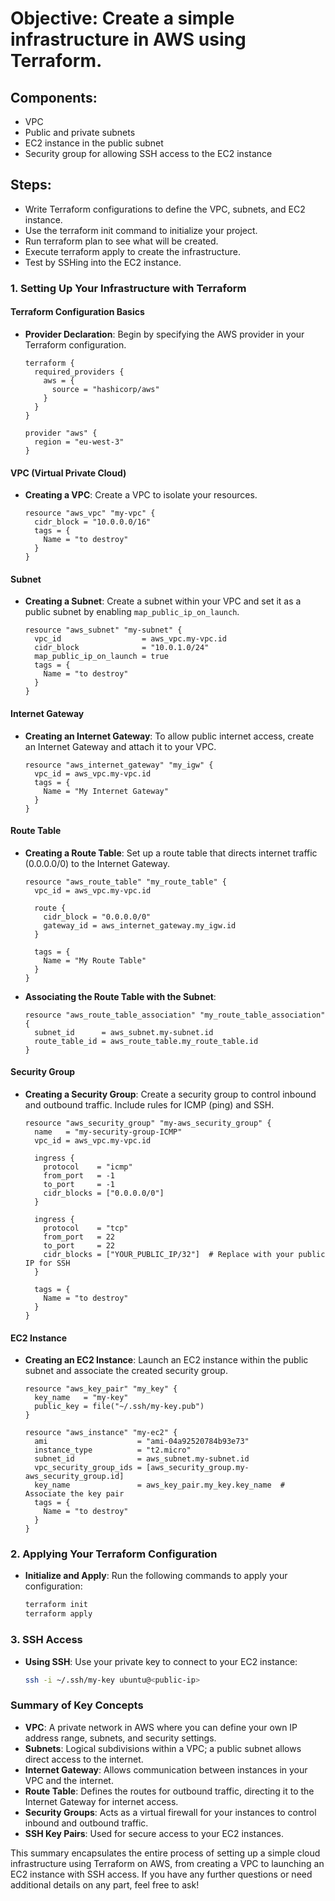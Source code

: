 
# Objective: Create a simple infrastructure in AWS using Terraform.
## Components:
- VPC
- Public and private subnets
- EC2 instance in the public subnet
- Security group for allowing SSH access to the EC2 instance
## Steps:
- Write Terraform configurations to define the VPC, subnets, and EC2 instance.
- Use the terraform init command to initialize your project.
- Run terraform plan to see what will be created.
- Execute terraform apply to create the infrastructure.
- Test by SSHing into the EC2 instance.
### 1. **Setting Up Your Infrastructure with Terraform**

#### Terraform Configuration Basics
- **Provider Declaration**: Begin by specifying the AWS provider in your Terraform configuration.
  ```hcl
  terraform {
    required_providers {
      aws = {
        source = "hashicorp/aws"
      }
    }
  }

  provider "aws" {
    region = "eu-west-3"
  }
  ```

#### VPC (Virtual Private Cloud)
- **Creating a VPC**: Create a VPC to isolate your resources.
  ```hcl
  resource "aws_vpc" "my-vpc" {
    cidr_block = "10.0.0.0/16"
    tags = {
      Name = "to destroy"
    }
  }
  ```

#### Subnet
- **Creating a Subnet**: Create a subnet within your VPC and set it as a public subnet by enabling `map_public_ip_on_launch`.
  ```hcl
  resource "aws_subnet" "my-subnet" {
    vpc_id                  = aws_vpc.my-vpc.id
    cidr_block              = "10.0.1.0/24"
    map_public_ip_on_launch = true
    tags = {
      Name = "to destroy"
    }
  }
  ```

#### Internet Gateway
- **Creating an Internet Gateway**: To allow public internet access, create an Internet Gateway and attach it to your VPC.
  ```hcl
  resource "aws_internet_gateway" "my_igw" {
    vpc_id = aws_vpc.my-vpc.id
    tags = {
      Name = "My Internet Gateway"
    }
  }
  ```

#### Route Table
- **Creating a Route Table**: Set up a route table that directs internet traffic (0.0.0.0/0) to the Internet Gateway.
  ```hcl
  resource "aws_route_table" "my_route_table" {
    vpc_id = aws_vpc.my-vpc.id

    route {
      cidr_block = "0.0.0.0/0"
      gateway_id = aws_internet_gateway.my_igw.id
    }

    tags = {
      Name = "My Route Table"
    }
  }
  ```

- **Associating the Route Table with the Subnet**:
  ```hcl
  resource "aws_route_table_association" "my_route_table_association" {
    subnet_id      = aws_subnet.my-subnet.id
    route_table_id = aws_route_table.my_route_table.id
  }
  ```

#### Security Group
- **Creating a Security Group**: Create a security group to control inbound and outbound traffic. Include rules for ICMP (ping) and SSH.
  ```hcl
  resource "aws_security_group" "my-aws_security_group" {
    name   = "my-security-group-ICMP"
    vpc_id = aws_vpc.my-vpc.id

    ingress {
      protocol    = "icmp"
      from_port   = -1
      to_port     = -1
      cidr_blocks = ["0.0.0.0/0"]
    }

    ingress {
      protocol    = "tcp"
      from_port   = 22
      to_port     = 22
      cidr_blocks = ["YOUR_PUBLIC_IP/32"]  # Replace with your public IP for SSH
    }

    tags = {
      Name = "to destroy"
    }
  }
  ```

#### EC2 Instance
- **Creating an EC2 Instance**: Launch an EC2 instance within the public subnet and associate the created security group.
  ```hcl
  resource "aws_key_pair" "my_key" {
    key_name   = "my-key"
    public_key = file("~/.ssh/my-key.pub")
  }

  resource "aws_instance" "my-ec2" {
    ami                    = "ami-04a92520784b93e73"
    instance_type          = "t2.micro"
    subnet_id              = aws_subnet.my-subnet.id
    vpc_security_group_ids = [aws_security_group.my-aws_security_group.id]
    key_name               = aws_key_pair.my_key.key_name  # Associate the key pair
    tags = {
      Name = "to destroy"
    }
  }
  ```

### 2. **Applying Your Terraform Configuration**
- **Initialize and Apply**: Run the following commands to apply your configuration:
  ```bash
  terraform init
  terraform apply
  ```

### 3. **SSH Access**
- **Using SSH**: Use your private key to connect to your EC2 instance:
  ```bash
  ssh -i ~/.ssh/my-key ubuntu@<public-ip>
  ```

### Summary of Key Concepts
- **VPC**: A private network in AWS where you can define your own IP address range, subnets, and security settings.
- **Subnets**: Logical subdivisions within a VPC; a public subnet allows direct access to the internet.
- **Internet Gateway**: Allows communication between instances in your VPC and the internet.
- **Route Table**: Defines the routes for outbound traffic, directing it to the Internet Gateway for internet access.
- **Security Groups**: Acts as a virtual firewall for your instances to control inbound and outbound traffic.
- **SSH Key Pairs**: Used for secure access to your EC2 instances.

This summary encapsulates the entire process of setting up a simple cloud infrastructure using Terraform on AWS, from creating a VPC to launching an EC2 instance with SSH access. If you have any further questions or need additional details on any part, feel free to ask!